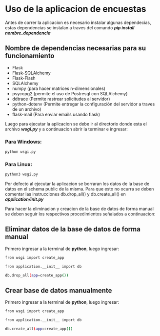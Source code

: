# Uso de la aplicacion de encuestas

Antes de correr la aplicacion es necesario instalar algunas dependecias, estas dependencias se instalan a traves del comando ***pip install nombre_dependencia***
## Nombre de dependencias necesarias para su funcionamiento

* Flask
* Flask-SQLAlchemy
* Flask-Flash
* SQLAlchemy
* numpy (para hacer matrices n-dimensionales)
* psycopg2 (permite el uso de Postresql con SQLAlchemy)
* ddtrace (Permite rastrear solicitudes al servidor)
* python-dotenv (Permite entregar la configuración del servidor a traves de un archivo)
* flask-mail (Para enviar emails usando flask)

Luego para ejecutar la aplicacion se debe ir al directorio donde esta el archivo ***wsgi.py*** y a continuacion abrir la terminar e ingresar:

### Para Windows:
```bash
python wsgi.py
```
### Para Linux:
```bash
python3 wsgi.py
```

Por defecto al ejecutar la aplicacion se borraran los datos de la base de datos en el schema public de la misma. Para que esto no ocurra se deben comentar las instrucciones db.drop_all() y db.create_all() en ***application/__init__.py***

Para hacer la eliminacion y creacion de la base de datos de forma manual se deben seguir los respectivos procedimientos señalados a continuacion:
## Eliminar datos de la base de datos de forma manual

Primero ingresar a la terminal de **python**, luego ingresar:
```bash
from wsgi import create_app
```
```bash
from application.__init__ import db
```
```bash
db.drop_all(app=create_app())
```
## Crear base de datos manualmente

Primero ingresar a la terminal de **python**, luego ingresar:
```bash
from wsgi import create_app
```
```bash
from application.__init__ import db
```
```bash
db.create_all(app=create_app())
```
